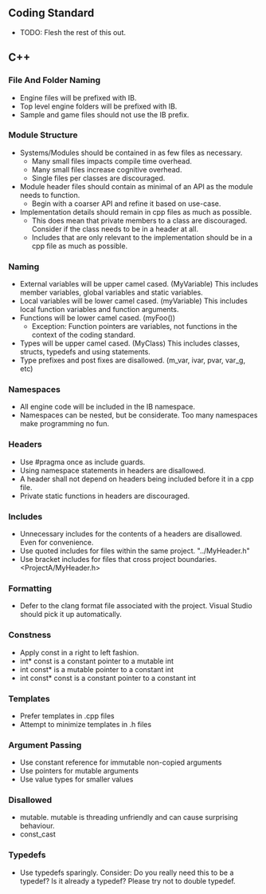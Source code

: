 ## Coding Standard
- TODO: Flesh the rest of this out.

## C++

### File And Folder Naming
- Engine files will be prefixed with IB.
- Top level engine folders will be prefixed with IB.
- Sample and game files should not use the IB prefix.

### Module Structure
- Systems/Modules should be contained in as few files as necessary.
  - Many small files impacts compile time overhead.
  - Many small files increase cognitive overhead.
  - Single files per classes are discouraged.
- Module header files should contain as minimal of an API as the module needs to function.
  - Begin with a coarser API and refine it based on use-case.
- Implementation details should remain in cpp files as much as possible.
  - This does mean that private members to a class are discouraged. Consider if the class needs to be in a header at all.
  - Includes that are only relevant to the implementation should be in a cpp file as much as possible.

### Naming
- External variables will be upper camel cased. (MyVariable) This includes member variables, global variables and static variables.
- Local variables will be lower camel cased. (myVariable) This includes local function variables and function arguments.
- Functions will be lower camel cased. (myFoo())
  - Exception: Function pointers are variables, not functions in the context of the coding standard.
- Types will be upper camel cased. (MyClass) This includes classes, structs, typedefs and using statements.
- Type prefixes and post fixes are disallowed. (m_var, ivar, pvar, var_g, etc)

### Namespaces
- All engine code will be included in the IB namespace.
- Namespaces can be nested, but be considerate. Too many namespaces make programming no fun.

### Headers
- Use #pragma once as include guards.
- Using namespace statements in headers are disallowed.
- A header shall not depend on headers being included before it in a cpp file.
- Private static functions in headers are discouraged.

### Includes
- Unnecessary includes for the contents of a headers are disallowed. Even for convenience.
- Use quoted includes for files within the same project. "../MyHeader.h"
- Use bracket includes for files that cross project boundaries. <ProjectA/MyHeader.h>

### Formatting
- Defer to the clang format file associated with the project. Visual Studio should pick it up automatically.

### Constness
- Apply const in a right to left fashion.
- int* const is a constant pointer to a mutable int
- int const* is a mutable pointer to a constant int
- int const* const is a constant pointer to a constant int

### Templates
- Prefer templates in .cpp files
- Attempt to minimize templates in .h files

### Argument Passing
- Use constant reference for immutable non-copied arguments
- Use pointers for mutable arguments
- Use value types for smaller values

### Disallowed
- mutable. mutable is threading unfriendly and can cause surprising behaviour.
- const_cast

### Typedefs
- Use typedefs sparingly. Consider: Do you really need this to be a typedef? Is it already a typedef? Please try not to double typedef.
